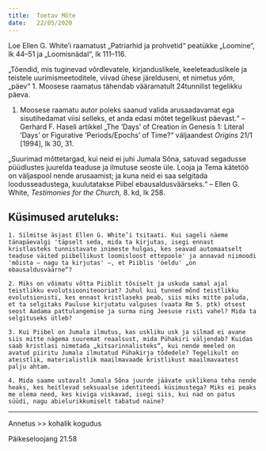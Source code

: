 ```yaml
---
title:  Toetav Mõte
date:   22/05/2020
---
```


Loe Ellen G. White’i raamatust „Patriarhid ja prohvetid“  peatükke „Loomine“, lk 44–51 ja „Loomisnädal“, lk 111–116.

„Tõendid, mis tuginevad võrdlevatele, kirjanduslikele, keeleteaduslikele ja teistele uurimismeetoditele, viivad ühese järelduseni, et nimetus _yôm_, „päev“ 1. Moosese raamatus tähendab vääramatult 24tunnilist tegelikku päeva.

1. Moosese raamatu autor poleks saanud valida arusaadavamat ega sisutihedamat viisi selleks, et anda edasi mõtet tegelikust päevast.“ – Gerhard F. Haseli artikkel „The ’Days’ of Creation in Genesis 1: Literal ’Days’ or Figurative ’Periods/Epochs’ of Time?“ väljaandest _Origins_ 21/1 [1994], lk 30, 31.

„Suurimad mõttetargad, kui neid ei juhi Jumala Sõna, satuvad segadusse püüdlustes juurelda teaduse ja ilmutuse seoste üle. Looja ja Tema kätetöö on väljaspool nende arusaamist; ja kuna neid ei saa selgitada loodusseadustega, kuulutatakse Piibel ebausaldusväärseks.“ – Ellen G. White, _Testimonies for the Church,_ 8. kd, lk 258.

## Küsimused aruteluks:

`1. Silmitse äsjast Ellen G. White’i tsitaati. Kui sageli näeme tänapäevalgi 'täpselt seda, mida ta kirjutas, isegi ennast kristlasteks tunnistavate inimeste hulgas, kes seavad automaatselt teaduse väited piibellikust loomisloost ettepoole' ja annavad niimoodi 'mõista – nagu ta kirjutas' –, et Piiblis 'öeldu' „on ebausaldusväärne“?`

`2. Miks on võimatu võtta Piiblit tõsiselt ja uskuda samal ajal teistlikku evolutsiooniteooriat? Juhul kui tunned mõnd teistlikku evolutsionisti, kes ennast kristlaseks peab, siis miks mitte paluda, et ta selgitaks Pauluse kirjutatu valguses (vaata Rm 5. ptk) otsest seost Aadama pattulangemise ja surma ning Jeesuse risti vahel? Mida ta selgituseks ütleb?`

`3. Kui Piibel on Jumala ilmutus, kas uskliku usk ja silmad ei avane siis mitte nägema suuremat reaalsust, mida Pühakiri väljendab? Kuidas saab kristlasi nimetada „kitsarinnalisteks“, kui nende meeled on avatud piiritu Jumala ilmutatud Pühakirja tõdedele? Tegelikult on ateistlik, materialistlik maailmavaade kristlikust maailmavaatest palju ahtam.`

`4. Mida saame ustavalt Jumala Sõna juurde jäävate usklikena teha nende heaks, kes heitlevad seksuaalse identiteedi küsimustega? Miks ei peaks me olema need, kes kiviga viskavad, isegi siis, kui nad on patus süüdi, nagu abielurikkumiselt tabatud naine?`

---

Annetus >> kohalik kogudus

Päikeseloojang 21.58
